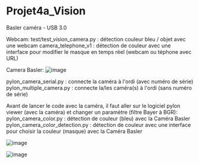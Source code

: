 # Projet4a_Vision

Basler caméra - USB 3.0

Webcam:
 test/test_vision_camera.py : détection couleur bleu / objet avec une webcam
 camera_telephone_v1 : détection de couleur avec une interface pour modifier le masque en temps réel (webcam ou téphone avec URL) 
 
Camera Basler:
![image](https://user-images.githubusercontent.com/100229511/174100757-797c9316-a6af-4177-adb9-1a84e718b100.png)

 pylon_camera_serial.py : connecte la caméra à l'ordi (avec numéro de série)
 pylon_multiple_camera.py : connecte la/les caméra(s) à l'ordi (sans numéro de série)

Avant de lancer le code avec la caméra, il faut aller sur le logiciel pylon viewer (avec la caméra) et changer un paramètre (filtre Bayer à BGR):
 pylon_camera_color.py : détection de couleur (bleu) avec la Caméra Basler
 pylon_camera_color_detection.py : détection de couleur avec une interface pour choisir la couleur (masque) avec la Caméra Basler
 
 ![image](https://user-images.githubusercontent.com/100229511/174100912-911a2bbe-0a46-47bf-87e4-ac10eb0c5f49.png)

 ![image](https://user-images.githubusercontent.com/100229511/174100324-2c48a0f4-dea4-438c-9d2b-592acc31e3f2.png)


